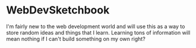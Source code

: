 # WebDevSketchbook
I'm fairly new to the web development world and will use this as a way to store random ideas and things that I learn. Learning tons of information will mean nothing if I can't build something on my own right?
